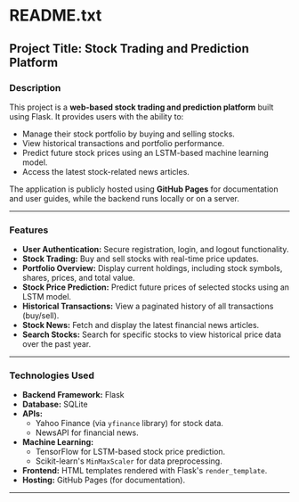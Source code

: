 # README.txt

## Project Title: Stock Trading and Prediction Platform

### Description
This project is a **web-based stock trading and prediction platform** built using Flask. It provides users with the ability to:
- Manage their stock portfolio by buying and selling stocks.
- View historical transactions and portfolio performance.
- Predict future stock prices using an LSTM-based machine learning model.
- Access the latest stock-related news articles.

The application is publicly hosted using **GitHub Pages** for documentation and user guides, while the backend runs locally or on a server.

---

### Features
- **User Authentication:** Secure registration, login, and logout functionality.
- **Stock Trading:** Buy and sell stocks with real-time price updates.
- **Portfolio Overview:** Display current holdings, including stock symbols, shares, prices, and total value.
- **Stock Price Prediction:** Predict future prices of selected stocks using an LSTM model.
- **Historical Transactions:** View a paginated history of all transactions (buy/sell).
- **Stock News:** Fetch and display the latest financial news articles.
- **Search Stocks:** Search for specific stocks to view historical price data over the past year.

---

### Technologies Used
- **Backend Framework:** Flask
- **Database:** SQLite
- **APIs:**
  - Yahoo Finance (via `yfinance` library) for stock data.
  - NewsAPI for financial news.
- **Machine Learning:**
  - TensorFlow for LSTM-based stock price prediction.
  - Scikit-learn's `MinMaxScaler` for data preprocessing.
- **Frontend:** HTML templates rendered with Flask's `render_template`.
- **Hosting:** GitHub Pages (for documentation).

---
